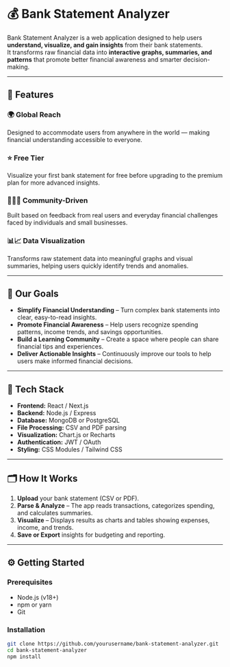 # 💰 Bank Statement Analyzer

Bank Statement Analyzer is a web application designed to help users **understand, visualize, and gain insights** from their bank statements.  
It transforms raw financial data into **interactive graphs, summaries, and patterns** that promote better financial awareness and smarter decision-making.

---

## 🚀 Features

### 🌍 Global Reach  
Designed to accommodate users from anywhere in the world — making financial understanding accessible to everyone.

### ⭐ Free Tier  
Visualize your first bank statement for free before upgrading to the premium plan for more advanced insights.

### 👨🏾‍💻 Community-Driven  
Built based on feedback from real users and everyday financial challenges faced by individuals and small businesses.

### 📊📈 Data Visualization  
Transforms raw statement data into meaningful graphs and visual summaries, helping users quickly identify trends and anomalies.

---

## 🎯 Our Goals

- **Simplify Financial Understanding** – Turn complex bank statements into clear, easy-to-read insights.  
- **Promote Financial Awareness** – Help users recognize spending patterns, income trends, and savings opportunities.  
- **Build a Learning Community** – Create a space where people can share financial tips and experiences.  
- **Deliver Actionable Insights** – Continuously improve our tools to help users make informed financial decisions.

---

## 🧩 Tech Stack

- **Frontend:** React / Next.js  
- **Backend:** Node.js / Express  
- **Database:** MongoDB or PostgreSQL  
- **File Processing:** CSV and PDF parsing  
- **Visualization:** Chart.js or Recharts  
- **Authentication:** JWT / OAuth  
- **Styling:** CSS Modules / Tailwind CSS  

---

## 🗂️ How It Works

1. **Upload** your bank statement (CSV or PDF).  
2. **Parse & Analyze** – The app reads transactions, categorizes spending, and calculates summaries.  
3. **Visualize** – Displays results as charts and tables showing expenses, income, and trends.  
4. **Save or Export** insights for budgeting and reporting.

---

## ⚙️ Getting Started

### Prerequisites
- Node.js (v18+)
- npm or yarn
- Git

### Installation
```bash
git clone https://github.com/yourusername/bank-statement-analyzer.git
cd bank-statement-analyzer
npm install

